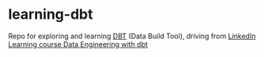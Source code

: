 # learning-dbt
Repo for exploring and learning [DBT](https://www.getdbt.com/) (Data Build Tool), driving from <a href="https://www.linkedin.com/learning/data-engineering-with-dbt/" target="_blank">LinkedIn Learning course Data Engineering with dbt</a>
